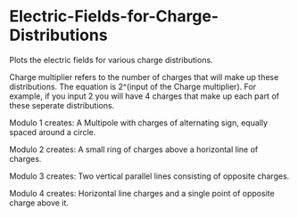 # Electric-Fields-for-Charge-Distributions
Plots the electric fields for various charge distributions. 

Charge multiplier refers to the number of charges that will make up these distributions. The equation is 2^(input of the Charge multiplier). For example, if you input 2 you will have 4 charges that make up each part of these seperate distributions.

Modulo 1 creates: A Multipole with charges of alternating sign, equally spaced around a circle.

Modulo 2 creates: A small ring of charges above a horizontal line of charges.

Modulo 3 creates: Two vertical parallel lines consisting of opposite charges.

Modulo 4 creates: Horizontal line charges and a single point of opposite charge above it.
